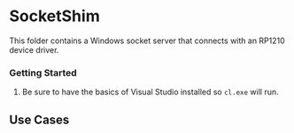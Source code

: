 # SocketShim
This folder contains a Windows socket server that connects with an RP1210 device driver. 

### Getting Started
1. Be sure to have the basics of Visual Studio installed so `cl.exe` will run.


## Use Cases